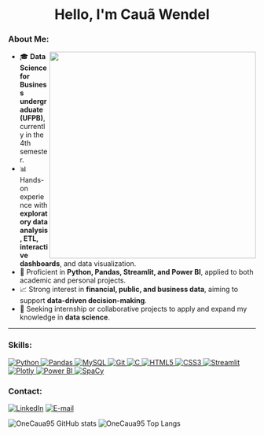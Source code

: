 <h1 align="center">Hello, I'm Cauã Wendel</h1>
<h3 align="left">About Me:</h3>

<img src="https://eimrglobal.org/wp-content/uploads/2025/02/PROGRAM-OVERVIEW-01.png" width="420px" align="right">

- 🎓 **Data Science for Business undergraduate (UFPB)**, currently in the 4th semester.  
- 📊 Hands-on experience with **exploratory data analysis, ETL, interactive dashboards**, and data visualization.  
- 🐍 Proficient in **Python, Pandas, Streamlit, and Power BI**, applied to both academic and personal projects.  
- 📈 Strong interest in **financial, public, and business data**, aiming to support **data-driven decision-making**.  
- 🚀 Seeking internship or collaborative projects to apply and expand my knowledge in **data science**.  

<p align="left"></p>

---

<h3 align="left">Skills:</h3>
<p align="left">
  <a href="https://www.python.org/">
    <img src="https://img.shields.io/badge/Python-3776AB.svg?style=for-the-badge&logo=Python&logoColor=white" alt="Python"/>
  </a>
  <a href="https://pandas.pydata.org/">
    <img src="https://img.shields.io/badge/Pandas-150458.svg?style=for-the-badge&logo=pandas&logoColor=white" alt="Pandas"/>
  </a>
  <a href="https://www.mysql.com/">
    <img src="https://img.shields.io/badge/MySQL-4479A1.svg?style=for-the-badge&logo=MySQL&logoColor=white" alt="MySQL"/>
  </a>
  <a href="https://git-scm.com/">
    <img src="https://img.shields.io/badge/Git-F05032.svg?style=for-the-badge&logo=Git&logoColor=white" alt="Git"/>
  </a>
  <a href="https://en.cppreference.com/w/">
    <img src="https://img.shields.io/badge/C-A8B9CC.svg?style=for-the-badge&logo=C&logoColor=black" alt="C"/>
  </a>
  <a href="https://developer.mozilla.org/en-US/docs/Web/HTML">
    <img src="https://img.shields.io/badge/HTML5-E34F26.svg?style=for-the-badge&logo=HTML5&logoColor=white" alt="HTML5"/>
  </a>
  <a href="https://developer.mozilla.org/en-US/docs/Web/CSS">
    <img src="https://img.shields.io/badge/CSS3-264DE4.svg?style=for-the-badge&logo=CSS3&logoColor=white" alt="CSS3"/>
  </a>
  <a href="https://streamlit.io/">
    <img src="https://img.shields.io/badge/Streamlit-FF4B4B.svg?style=for-the-badge&logo=Streamlit&logoColor=white" alt="Streamlit"/>
  </a>
  <a href="https://plotly.com/">
    <img src="https://img.shields.io/badge/Plotly-7A76FF.svg?style=for-the-badge&logo=Plotly&logoColor=white" alt="Plotly"/>
  </a>
  <a href="https://powerbi.microsoft.com/">
    <img src="https://img.shields.io/badge/Power_BI-F2C811?style=for-the-badge&logo=powerbi&logoColor=black" alt="Power BI"/>
  </a>
   <a href="https://powerbi.microsoft.com/">
    <img src="https://img.shields.io/badge/spaCy-09A3D5.svg?style=for-the-badge&logo=spaCy&logoColor=white" alt="SpaCy"/>
  </a>
</p>


<h3 align="left">Contact:</h3>

[![LinkedIn](https://img.shields.io/badge/linkedin-%230077B5.svg?style=for-the-badge&logo=linkedin&logoColor=white)](https://www.linkedin.com/in/cau%C3%A3-wendel-229aba314/)
[![E-mail](https://img.shields.io/badge/-Email-0077B5?style=for-the-badge&logo=microsoft-outlook&logoColor=white)](mailto:cauawendel9@gmail.com)



![OneCaua95 GitHub stats](https://github-readme-stats.vercel.app/api?username=OneCaua95&show_icons=true&theme=radical)
![OneCaua95 Top Langs](https://github-readme-stats.vercel.app/api/top-langs/?username=OneCaua95&layout=compact&theme=radical)
